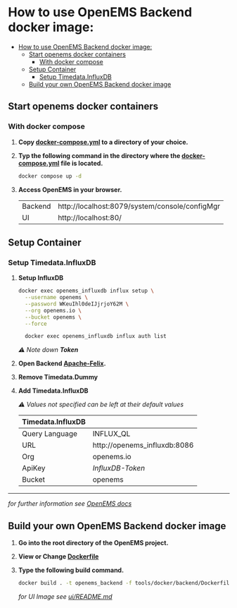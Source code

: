 # How to use OpenEMS Backend docker image:

- [How to use OpenEMS Backend docker image:](#how-to-use-openems-backend-docker-image)
  - [Start openems docker containers](#start-openems-docker-containers)
    - [With docker compose](#with-docker-compose)
  - [Setup Container](#setup-container)
    - [Setup Timedata.InfluxDB](#setup-timedatainfluxdb)
  - [Build your own OpenEMS Backend docker image](#build-your-own-openems-backend-docker-image)


## Start openems docker containers

### With docker compose
1. **Copy [docker-compose.yml](./docker-compose.yml) to a directory of your choice.**

2. **Typ the following command in the directory where the [docker-compose.yml](./docker-compose.yml) file is located.**
    
    ```bash
    docker compose up -d
    ```

3. **Access OpenEMS in your browser.**
   
    |         |                                                |
    | ------- | ---------------------------------------------- |
    | Backend | http://localhost:8079/system/console/configMgr |
    | UI      | http://localhost:80/

## Setup Container
### Setup Timedata.InfluxDB

1. **Setup InfluxDB**
      
    ```bash
    docker exec openems_influxdb influx setup \
      --username openems \
      --password WKeuIhl0deIJjrjoY62M \
      --org openems.io \
      --bucket openems \
      --force
    ```

    ```bash
      docker exec openems_influxdb influx auth list
    ```

    *⚠️ Note down **Token***

2. **Open Backend [Apache-Felix](http://localhost:8079/system/console/configMgr).**

3. **Remove Timedata.Dummy**

4. **Add Timedata.InfluxDB**

    *⚠️ Values not specified can be left at their default values*

    | Timedata.InfluxDB |                              |
    | ----------------- | ---------------------------- |
    | Query Language    | INFLUX_QL                    |
    | URL               | http://openems_influxdb:8086 |
    | Org               | openems.io                   |
    | ApiKey            | *InfluxDB-Token*             |
    | Bucket            | openems                      |

----
*for further information see [OpenEMS docs](https://openems.github.io/openems.io/openems/latest/introduction.html)*

## Build your own OpenEMS Backend docker image

1. **Go into the root directory of the OpenEMS project.**

2. **View or Change [Dockerfile](./Dockerfile)**

3. **Type the following build command.**
   
    ```bash
    docker build . -t openems_backend -f tools/docker/backend/Dockerfile
    ```

    *for UI Image see [ui/README.md](../ui/README.md)*

